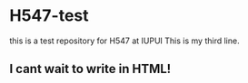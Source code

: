 # H547-test
this is a test repository for H547 at IUPUI
This is my third line. 

## I cant wait to write in HTML!

